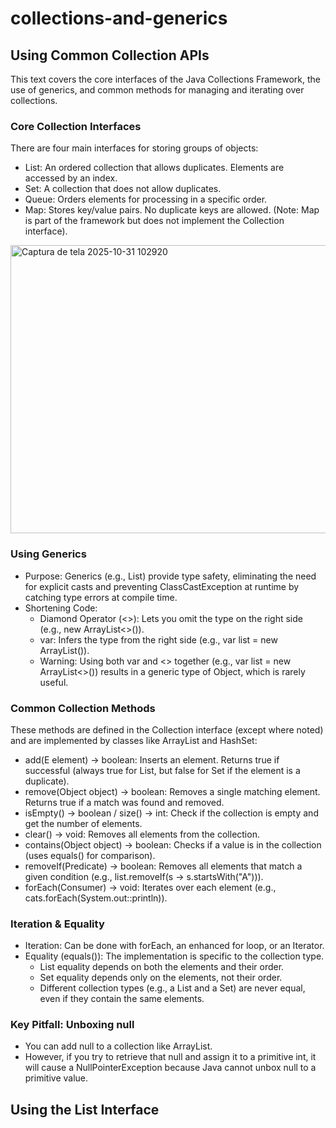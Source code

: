 # collections-and-generics

## Using Common Collection APIs
This text covers the core interfaces of the Java Collections Framework, the use of generics, and common methods for managing and iterating over collections.

### Core Collection Interfaces

There are four main interfaces for storing groups of objects:

- List: An ordered collection that allows duplicates. Elements are accessed by an index.
- Set: A collection that does not allow duplicates.
- Queue: Orders elements for processing in a specific order.
- Map: Stores key/value pairs. No duplicate keys are allowed. (Note: Map is part of the framework but does not implement the Collection interface).

<img width="1070" height="461" alt="Captura de tela 2025-10-31 102920" src="https://github.com/user-attachments/assets/eb2a3c7a-4969-432f-93d3-366b4cad363e" />

### Using Generics

- Purpose: Generics (e.g., List<String>) provide type safety, eliminating the need for explicit casts and preventing ClassCastException at runtime by catching type errors at compile time.
- Shortening Code:
   - Diamond Operator (<>): Lets you omit the type on the right side (e.g., new ArrayList<>()).
   - var: Infers the type from the right side (e.g., var list = new ArrayList<Integer>()).
   - Warning: Using both var and <> together (e.g., var list = new ArrayList<>()) results in a generic type of Object, which is rarely useful.

 ### Common Collection Methods

 These methods are defined in the Collection interface (except where noted) and are implemented by classes like ArrayList and HashSet:

 - add(E element) → boolean: Inserts an element. Returns true if successful (always true for List, but false for Set if the element is a duplicate).
- remove(Object object) → boolean: Removes a single matching element. Returns true if a match was found and removed.
- isEmpty() → boolean / size() → int: Check if the collection is empty and get the number of elements.
- clear() → void: Removes all elements from the collection.
- contains(Object object) → boolean: Checks if a value is in the collection (uses equals() for comparison).
- removeIf(Predicate) → boolean: Removes all elements that match a given condition (e.g., list.removeIf(s -> s.startsWith("A"))).
- forEach(Consumer) → void: Iterates over each element (e.g., cats.forEach(System.out::println)).

### Iteration & Equality

- Iteration: Can be done with forEach, an enhanced for loop, or an Iterator.
- Equality (equals()): The implementation is specific to the collection type.
   - List equality depends on both the elements and their order.
   - Set equality depends only on the elements, not their order.
   - Different collection types (e.g., a List and a Set) are never equal, even if they contain the same elements.

 ### Key Pitfall: Unboxing null

 - You can add null to a collection like ArrayList<Integer>.
- However, if you try to retrieve that null and assign it to a primitive int, it will cause a NullPointerException because Java cannot unbox null to a primitive value.

## Using the List Interface








